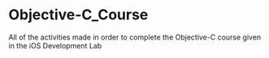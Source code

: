 # Objective-C_Course
All of the activities made in order to complete the Objective-C course given in the iOS Development Lab
